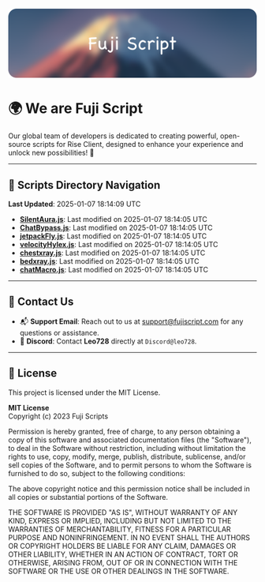![Banner](.github/b.webp)

# 🌍 **We are Fuji Script**

Our global team of developers is dedicated to creating powerful, open-source scripts for Rise Client, designed to enhance your experience and unlock new possibilities! 🌟

---
<!-- SCRIPTS_NAVIGATION_START -->
## 📂 **Scripts Directory Navigation**

**Last Updated**: 2025-01-07 18:14:09 UTC

- **[SilentAura.js](scripts/SilentAura.js)**: Last modified on 2025-01-07 18:14:05 UTC
- **[ChatBypass.js](scripts/ChatBypass.js)**: Last modified on 2025-01-07 18:14:05 UTC
- **[jetpackFly.js](scripts/jetpackFly.js)**: Last modified on 2025-01-07 18:14:05 UTC
- **[velocityHylex.js](scripts/velocityHylex.js)**: Last modified on 2025-01-07 18:14:05 UTC
- **[chestxray.js](scripts/chestxray.js)**: Last modified on 2025-01-07 18:14:05 UTC
- **[bedxray.js](scripts/bedxray.js)**: Last modified on 2025-01-07 18:14:05 UTC
- **[chatMacro.js](scripts/chatMacro.js)**: Last modified on 2025-01-07 18:14:05 UTC

<!-- SCRIPTS_NAVIGATION_END -->

---

## 💬 **Contact Us**  
- 📬 **Support Email**: Reach out to us at [support@fujiscript.com](mailto:support@fujiscript.com) for any questions or assistance.  
- 💬 **Discord**: Contact **Leo728** directly at `Discord@leo728`.

---

## 📜 **License**

This project is licensed under the MIT License.  

**MIT License**  
Copyright (c) 2023 Fuji Scripts  

Permission is hereby granted, free of charge, to any person obtaining a copy of this software and associated documentation files (the "Software"), to deal in the Software without restriction, including without limitation the rights to use, copy, modify, merge, publish, distribute, sublicense, and/or sell copies of the Software, and to permit persons to whom the Software is furnished to do so, subject to the following conditions:  

The above copyright notice and this permission notice shall be included in all copies or substantial portions of the Software.  

THE SOFTWARE IS PROVIDED "AS IS", WITHOUT WARRANTY OF ANY KIND, EXPRESS OR IMPLIED, INCLUDING BUT NOT LIMITED TO THE WARRANTIES OF MERCHANTABILITY, FITNESS FOR A PARTICULAR PURPOSE AND NONINFRINGEMENT. IN NO EVENT SHALL THE AUTHORS OR COPYRIGHT HOLDERS BE LIABLE FOR ANY CLAIM, DAMAGES OR OTHER LIABILITY, WHETHER IN AN ACTION OF CONTRACT, TORT OR OTHERWISE, ARISING FROM, OUT OF OR IN CONNECTION WITH THE SOFTWARE OR THE USE OR OTHER DEALINGS IN THE SOFTWARE.  

